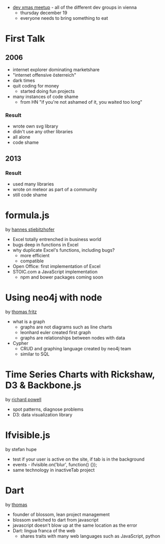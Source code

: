 * [dev xmas meetup](http://www.meetup.com/viennajs/events/152620262/) - all of the different dev groups in vienna
  * thursday december 19
  * everyone needs to bring something to eat

First Talk
==========

2006
----

* internet explorer dominating marketshare
* "internet offensive österreich"
* dark times
* quit coding for money
  * started doing fun projects
* many instances of code shame
  * from HN "if you're not ashamed of it, you waited too long"

### Result ###

* wrote own svg library
* didn't use any other libraries
* all alone
* code shame

2013
----

### Result ###

* used many libraries
* wrote on meteor as part of a community
* still code shame

formula.js
==========

by [hannes stiebitzhofer](https://github.com/sutoiku)

* Excel totally entrenched in business world
* bugs deep in functions in Excel
* why duplicate Excel's functions, including bugs?
  * more efficient
  * compatible
* Open Office: first implementation of Excel
* STOIC.com a JavaScript implementation
  * npm and bower packages coming soon


Using neo4j with node
=====================

by [thomas fritz](https://github.com/thomasfr/)

* what is a graph
  * graphs are not diagrams such as line charts
  * leonhard euler created first graph
  * graphs are relationships between nodes with data
* Cypher
  * CRUD and graphing language created by neo4j team
  * similar to SQL


Time Series Charts with Rickshaw, D3 & Backbone.js
==================================================

by [richard powell](https://twitter.com/byrichardpowell)

* spot patterns, diagnose problems
* D3: data visualization library


Ifvisible.js
============

by stefan hupe

* test if your user is active on the site, if tab is in the background
* events - ifvisible.on('blur', function() {});
* same technology in inactiveTab project


Dart
====

by [thomas](@__tosh)

* founder of blossom, lean project management
* blossom switched to dart from javascript
* javascript doesn't blow up at the same location as the error
* Dart: lingua franca of the web
  * shares traits with many web languages such as JavaScript, python
